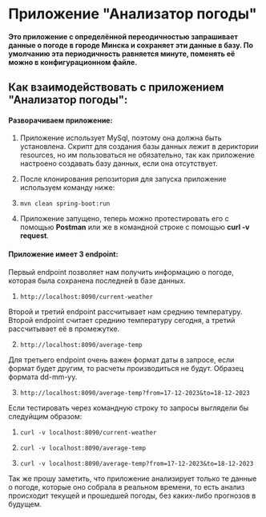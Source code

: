 <h1>Приложение "Анализатор погоды" </h1>
<h4>Это приложение с определённой переодичностью запрашивает данные о погоде в городе Минска и сохраняет эти данные в базу.
По умолчанию эта периодичность равняется минуте, поменять её можно в конфигурационном файле.</h4>

<h2>Как взаимодействовать с приложением "Анализатор погоды":</h2>

<h4>Разворачиваем приложение:</h4>

1) Приложение использует MySql, поэтому она должна быть установлена. Скрипт для создания базы данных лежит
в дериктории resources, но им пользоваться не обязательно, так как приложение настроено создавать базу данных, если 
она отсутствует.

2) После клонирования репозитория для запуска приложение используем команду ниже:

3)     mvn clean spring-boot:run
   
5) Приложение запущено, теперь можно протестировать его с помощью <b>Postman</b> или же в командной строке с помощью <b>curl -v request</b>.

<h4>Приложение имеет 3 endpoint: </h4>

Первый endpoint позволяет нам получить информацию о погоде, которая была сохранена последней в базе данных.

1)     http://localhost:8090/current-weather
    
Второй и третий endpoint рассчитывает нам среднию температуру. Второй endpoint считает среднию температуру сегодня, а третий рассчитывает её в промежутке.

2)     http://localhost:8090/average-temp 

Для третьего endpoint очень важен формат даты в запросе, если формат будет другим, то расчеты производиться не будут. 
Образец формата dd-mm-yy.
    
3)     http://localhost:8090/average-temp?from=17-12-2023&to=18-12-2023

Если тестировать через командную строку то запросы выглядели бы следуйщим образом:

1)     curl -v localhost:8090/current-weather
2)     curl -v localhost:8090/average-temp
3)     curl -v localhost:8090/average-temp?from=17-12-2023&to=18-12-2023

Так же прошу заметить, что приложение анализирует только те данные о погоде, которые оно собрала 
в реальном времени, то есть анализ происходит текущей и прошедшей погоды, без каких-либо прогнозов в будущем. 
